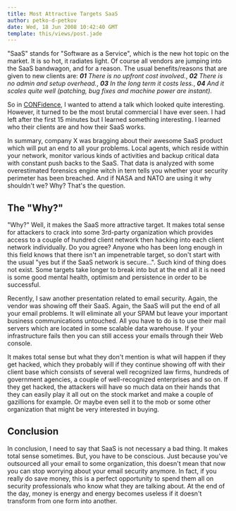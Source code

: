 ```yaml
---
title: Most Attractive Targets SaaS
author: petko-d-petkov
date: Wed, 18 Jun 2008 10:42:40 GMT
template: this/views/post.jade
---
```


"SaaS" stands for "Software as a Service", which is the new hot topic on the market. It is so hot, it radiates light. Of course all vendors are jumping into the SaaS bandwagon, and for a reason. The usual benefits/reasons that are given to new clients are: _**01** There is no upfront cost involved._, _**02** There is no admin and setup overhead._, _**03** In the long term it costs less._, _**04** And it scales quite well (patching, bug fixes and machine power are instant)._

So in [CONFidence](/blog/confidence-2008/), I wanted to attend a talk which looked quite interesting. However, it turned to be the most brutal commercial I have ever seen. I had left after the first 15 minutes but I learned something interesting. I learned who their clients are and how their SaaS works.

In summary, company X was bragging about their awesome SaaS product which will put an end to all your problems. Local agents, which reside within your network, monitor various kinds of activities and backup critical data with constant push backs to the SaaS. That data is analyzed with some overestimated forensics engine witch in tern tells you whether your security perimeter has been breached. And if NASA and NATO are using it why shouldn't we? Why? That's the question.

## The "Why?"

"Why?" Well, it makes the SaaS more attractive target. It makes total sense for attackers to crack into some 3rd-party organization which provides access to a couple of hundred client network then hacking into each client network individually. Do you agree? Anyone who has been long enough in this field knows that there isn't an impenetrable target, so don't start with the usual "yes but if the SaaS network is secure...". Such kind of thing does not exist. Some targets take longer to break into but at the end all it is need is some good mental health, optimism and persistence in order to be successful.

Recently, I saw another presentation related to email security. Again, the vendor was showing off their SaaS. Again, the SaaS will put the end of all your email problems. It will eliminate all your SPAM but leave your important business communications untouched. All you have to do is to use their mail servers which are located in some scalable data warehouse. If your infrastructure fails then you can still access your emails through their Web console.

It makes total sense but what they don't mention is what will happen if they get hacked, which they probably will if they continue showing off with their client base which consists of several well recognized law firms, hundreds of government agencies, a couple of well-recognized enterprises and so on. If they get hacked, the attackers will have so much data on their hands that they can easily play it all out on the stock market and make a couple of gazillions for example. Or maybe even sell it to the mob or some other organization that might be very interested in buying.

## Conclusion

In conclusion, I need to say that SaaS is not necessary a bad thing. It makes total sense sometimes. But, you have to be conscious. Just because you've outsourced all your email to some organization, this doesn't mean that now you can stop worrying about your email security anymore. In fact, if you really do save money, this is a perfect opportunity to spend them all on security professionals who know what they are talking about. At the end of the day, money is energy and energy becomes useless if it doesn't transform from one form into another.
